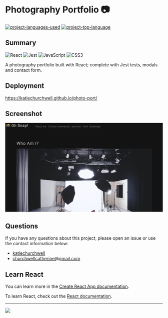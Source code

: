 # Photography Portfolio :camera:
  [![project-languages-used](https://img.shields.io/github/languages/count/katiechurchwell/photo-port?color=important)](https://github.com/katiechurchwell/photo-port)
  [![project-top-language](https://img.shields.io/github/languages/top/katiechurchwell/photo-port?color=blueviolet)](https://github.com/katiechurchwell/photo-port)


## Summary
![React](https://img.shields.io/badge/react-%2320232a.svg?style=flat&logo=react&logoColor=%2361DAFB)
![Jest](https://img.shields.io/badge/-jest-%23C21325?style=flat&logo=jest&logoColor=white)
![JavaScript](https://img.shields.io/badge/JavaScript_ES6-%23323330.svg?style=flat&logo=javascript&logoColor=%23F7DF1E)
![CSS3](https://img.shields.io/badge/css3-%231572B6.svg?style=flat&logo=css3&logoColor=white)

A photography portfolio built with React; complete with Jest tests, modals and contact form.

## Deployment
https://katiechurchwell.github.io/photo-port/

## Screenshot
![Screenshot of the photography portfolio](/screenshot.png)

## Questions
  If you have any questions about this project, please open an issue or use the contact information below:
  * [katiechurchwell](https://www.github.com/katiechurchwell)
  * [churchwellcatherine@gmail.com](mailto:churchwellcatherine@gmail.com)

## Learn React
You can learn more in the [Create React App documentation](https://facebook.github.io/create-react-app/docs/getting-started).

To learn React, check out the [React documentation](https://reactjs.org/).

---
  ![](https://img.shields.io/badge/license-MIT-blue)


